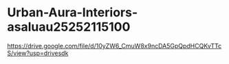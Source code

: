 # Urban-Aura-Interiors-asaluau25252115100

https://drive.google.com/file/d/10yZW6_CmuW8x9ncDA5GpQpdHCQKvTTcS/view?usp=drivesdk
